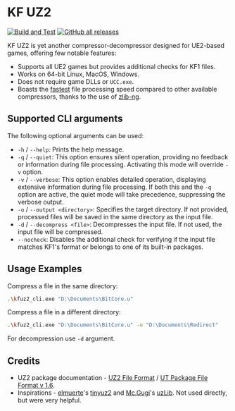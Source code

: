 # KF UZ2

[![Build and Test](https://github.com/InsultingPros/KFRedirectTool/actions/workflows/build.yml/badge.svg?branch=main)](https://github.com/InsultingPros/KFRedirectTool/actions/workflows/build.yml) [![GitHub all releases](https://img.shields.io/github/downloads/InsultingPros/KFRedirectTool/total)](https://github.com/InsultingPros/KFRedirectTool/releases)

KF UZ2 is yet another compressor-decompressor designed for UE2-based games, offering few notable features:

- Supports all UE2 games but provides additional checks for KF1 files.
- Works on 64-bit Linux, MacOS, Windows.
- Does not require game DLLs or `UCC.exe`.
- Boasts the [fastest](../../Docs/Benchmark.md) file processing speed compared to other available compressors, thanks to the use of [zlib-ng](https://github.com/zlib-ng/zlib-ng).

## Supported CLI arguments

The following optional arguments can be used:

- `-h` / `--help`: Prints the help message.
- `-q` / `--quiet`: This option ensures silent operation, providing no feedback or information during file processing. Activating this mode will override `-v` option.
- `-v` / `--verbose`: This option enables detailed operation, displaying extensive information during file processing. If both this and the `-q` option are active, the quiet mode will take precedence, suppressing the verbose output.
- `-o` / `--output <directory>`: Specifies the target directory. If not provided, processed files will be saved in the same directory as the input file.
- `-d` / `--decompress <file>`: Decompresses the input file. If not used, the input file will be compressed.
- `--nocheck`: Disables the additional check for verifying if the input file matches KF1's format or belongs to one of its built-in packages.

## Usage Examples

Compress a file in the same directory:

```bash
.\kfuz2_cli.exe "D:\Documents\BitCore.u"
```

Compress a file in a different directory:

```bash
.\kfuz2_cli.exe "D:\Documents\BitCore.u" -o "D:\Documents\Redirect"
```

For decompression use `-d` argument.

## Credits

- UZ2 package documentation - [UZ2 File Format](https://wiki.beyondunreal.com/UZ2_file#File_format) / [UT Package File Format v 1.6](https://archive.org/details/ut-package-file-format).
- Inspirations - [elmuerte](https://github.com/elmuerte)'s [tinyuz2](https://unrealadmin.org/forums/showthread.php?t=10192) and [Mc.Gugi](https://unrealadmin.org/forums/member.php?u=17138)'s [uzLib](https://unrealadmin.org/forums/showthread.php?p=172927). Not used directly, but were very helpful.

